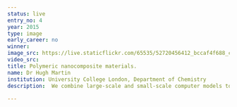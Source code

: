 ```yaml
---
status: live
entry_no: 4
year: 2015
type: image 
early_career: no 
winner: 
image_src: https://live.staticflickr.com/65535/52720456412_bccaf4f688_c_d.jpg
video_src: 
title: Polymeric nanocomposite materials.
name: Dr Hugh Martin
institution: University College London, Department of Chemistry
description:  We combine large-scale and small-scale computer models to show how polymers intermix with very large, but very thin, clay sheets to  form polymeric nanocomposite materials. They use quantum mechanics, a very expensive technique, to accurately determine the force field  around the edge of the clay. To make the simulation of full sheets possible (and affordable), they use more approximate models (atom-based  and so-called "coarse-grained" molecular dynamics). The polymers are shown in orange, and the sheets in cyan. They are the first to show how  polymer molecules enter between the clay sheets to create a hybrid structure with unique material properties, using a computer model where  the clay sheets, their edges and their flexible surfaces, are fully taken into account. They aim to systematically model a range of these  materials, thereby helping experimental specialists to identify candidate materials for (more expensive and time-consuming) experimental testing.	
  
---
```

